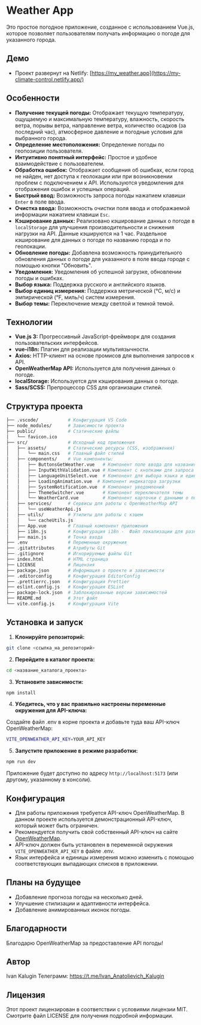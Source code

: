 # Weather App

Это простое погодное приложение, созданное с использованием Vue.js, которое позволяет пользователям получать информацию о погоде для указанного города.

## Демо

- Проект развернут на Netlify: [https://my_weather.app](https://my-climate-control.netlify.app/)

## Особенности

- **Получение текущей погоды:** Отображает текущую температуру, ощущаемую и максимальную температуру, влажность, скорость ветра, порывы ветра, направление ветра, количество осадков (за последний час), атмосферное давление и погодные условия для выбранного города.
- **Определение местоположения:** Определение погоды по геопозиции пользователя.
- **Интуитивно понятный интерфейс:** Простое и удобное взаимодействие с пользователем.
- **Обработка ошибок:** Отображает сообщения об ошибках, если город не найден, нет доступа к геолокации или при возникновении проблем с подключением к API. Используются уведомления для отображения ошибок и успешных операций.
- **Быстрый ввод:** Возможность запроса погоды нажатием клавиши `Enter` в поле ввода.
- **Очистка ввода:** Возможность очистки поля ввода и отображаемой информации нажатием клавиши `Esc`.
- **Кэширование данных:** Реализовано кэширование данных о погоде в `localStorage` для улучшения производительности и снижения нагрузки на API. Данные кэшируются на 1 час. Раздельное кэширование для данных о погоде по названию города и по геолокации.
- **Обновление погоды:** Добавлена возможность принудительного обновления данных о погоде для указанного в поле ввода городе с помощью кнопки "Обновить".
- **Уведомления:** Уведомления об успешной загрузке, обновлении погоды и ошибках.
- **Выбор языка:** Поддержка русского и английского языков.
- **Выбор единиц измерения:** Поддержка метрической (°C, м/с) и эмпирической (°F, миль/ч) систем измерения.
- **Выбор темы:** Переключение между светлой и темной темой.

## Технологии

- **Vue.js 3:** Прогрессивный JavaScript-фреймворк для создания пользовательских интерфейсов.
- **vue-i18n:** Плагин для реализации мультиязычности.
- **Axios:** HTTP-клиент на основе промисов для выполнения запросов к API.
- **OpenWeatherMap API:** Используется для получения данных о погоде.
- **localStorage:** Используется для кэширования данных о погоде.
- **Sass/SCSS:** Препроцессор CSS для организации стилей.

## Структура проекта

```bash
├── .vscode/           # Конфигурация VS Code
├── node_modules/      # Зависимости проекта
├── public/            # Статические файлы
│   └── favicon.ico
├── src/               # Исходный код приложения
│   ├── assets/        # Статические ресурсы (CSS, изображения)
│   │   └── main.css   # Главный файл стилей
│   ├── components/    # Vue компоненты:
│   │   ├── ButtonsGetWeather.vue   # Компонент поле ввода для названия города с валидацией
│   │   ├── InputWithValidation.vue # Компонент с кнопками для запроса погоды и обновления данных
│   │   ├── LanguageUnitSelect.vue  # Компонент для выбора языка и единиц измерения
│   │   ├── LoadingAnimation.vue  # Компонент индикатора загрузки
│   │   ├── SystemNotification.vue  # Компонент уведомлений
│   │   ├── ThemeSwitcher.vue       # Компонент переключателя темы
│   │   └── WeatherCard.vue         # Компонент карточки с данными о погоде для указанного в поле ввода города
│   ├── services/      # Сервисы для работы с OpenWeatherMap API
│   │   └── useWeatherApi.js
│   ├── utils/         # Утилиты для работы с кэшем
│   │   └── cacheUtils.js
│   ├── App.vue        # Главный компонент приложения
│   ├── i18n.js        # Конфигурация i18n -  Файл локализации для разных языков
│   ├── main.js        # Точка входа
├── .env               # Переменные окружения
├── .gitattributes     # Атрибуты Git
├── .gitignore         # Игнорируемые файлы Git
├── index.html         # HTML страница
├── LICENSE            # Лицензия
├── package.json       # Информация о проекте и зависимости
├── .editorconfig      # Конфигурация EditorConfig
├── .prettierrc.json   # Конфигурация Prettier
├── eslint.config.js   # Конфигурация ESLint
├── package-lock.json  # Заблокированные версии зависимостей
├── README.md          # Этот файл
└── vite.config.js     # Конфигурация Vite
```

## Установка и запуск

1.  **Клонируйте репозиторий:**

```bash
git clone <ссылка_на_репозиторий>
```

2.  **Перейдите в каталог проекта:**

```bash
cd <название_каталога_проекта>
```

3.  **Установите зависимости:**

```bash
npm install
```

4. **Убедитесь, что у вас правильно настроены переменные окружения для API-ключа:**

Создайте файл .env в корне проекта и добавьте туда ваш API-ключ OpenWeatherMap:

```bash
VITE_OPENWEATHER_API_KEY=YOUR_API_KEY
```

5. **Запустите приложение в режиме разработки:**

```bash
npm run dev
```

Приложение будет доступно по адресу `http://localhost:5173` (или другому, указанному в консоли).

## Конфигурация

- Для работы приложения требуется API-ключ OpenWeatherMap. В данном проекте используется демонстрационный API-ключ, который может быть ограничен.
- Рекомендуется получить свой собственный API-ключ на сайте [OpenWeatherMap](https://openweathermap.org/).
- API-ключ должен быть установлен в переменной окружения `VITE_OPENWEATHER_API_KEY` в файле .env.
- Язык интерфейса и единицы измерения можно изменить с помощью соответствующих выпадающих списков в приложении.

## Планы на будущее

- Добавление прогноза погоды на несколько дней.
- Улучшение стилизации и адаптивности интерфейса.
- Добавление анимированных иконок погоды.

## Благодарности

Благодарю OpenWeatherMap за предоставление API погоды!

## Автор

Ivan Kalugin
Телеграмм: https://t.me/Ivan_Anatolievich_Kalugin

## Лицензия

Этот проект лицензирован в соответствии с условиями лицензии MIT. Смотрите файл LICENSE для получения подробной информации.
